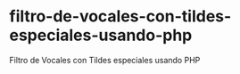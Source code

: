 # filtro-de-vocales-con-tildes-especiales-usando-php
Filtro de Vocales con Tildes especiales usando PHP

<?php
    // Elimina todo tipo de tilde de las vocales 
    // para crear una url limpia y mejorar el SEO
    function eliminar_tildes($cadena){
        //Ahora reemplazamos las letras con tildes por unas sin tilde
        $cadena = str_replace(
            array('á', 'à', 'ä', 'â', 'ª', 'Á', 'À', 'Â', 'Ä'),
            array('a', 'a', 'a', 'a', 'a', 'A', 'A', 'A', 'A'),
            $cadena); 
        $cadena = str_replace(
            array('é', 'è', 'ë', 'ê', 'É', 'È', 'Ê', 'Ë'),
            array('e', 'e', 'e', 'e', 'E', 'E', 'E', 'E'),
            $cadena);
        $cadena = str_replace(
            array('í', 'ì', 'ï', 'î', 'Í', 'Ì', 'Ï', 'Î'),
            array('i', 'i', 'i', 'i', 'I', 'I', 'I', 'I'),
            $cadena);
        $cadena = str_replace(
            array('ó', 'ò', 'ö', 'ô', 'Ó', 'Ò', 'Ö', 'Ô'),
            array('o', 'o', 'o', 'o', 'O', 'O', 'O', 'O'),
            $cadena);
        $cadena = str_replace(
            array('ú', 'ù', 'ü', 'û', 'Ú', 'Ù', 'Û', 'Ü'),
            array('u', 'u', 'u', 'u', 'U', 'U', 'U', 'U'),
            $cadena);
        $cadena = str_replace(
            array('ñ', 'Ñ', 'ç', 'Ç'),
            array('n', 'N', 'c', 'C'),
            $cadena);
        // Retornamos la cadena limpia
        return $cadena;
    }
?>
